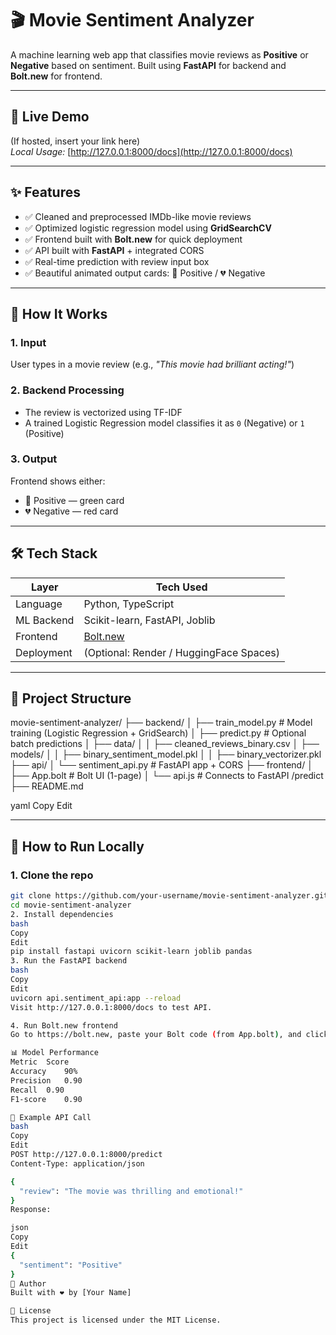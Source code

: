 # 🎬 Movie Sentiment Analyzer

A machine learning web app that classifies movie reviews as **Positive** or **Negative** based on sentiment. Built using **FastAPI** for backend and **Bolt.new** for frontend.

---

## 🚀 Live Demo

(If hosted, insert your link here)  
_Local Usage:_ [http://127.0.0.1:8000/docs](http://127.0.0.1:8000/docs)

---

## ✨ Features

- ✅ Cleaned and preprocessed IMDb-like movie reviews
- ✅ Optimized logistic regression model using **GridSearchCV**
- ✅ Frontend built with **Bolt.new** for quick deployment
- ✅ API built with **FastAPI** + integrated CORS
- ✅ Real-time prediction with review input box
- ✅ Beautiful animated output cards: 💚 Positive / 💔 Negative

---

## 🧠 How It Works

### 1. **Input**  
User types in a movie review (e.g., _"This movie had brilliant acting!"_)

### 2. **Backend Processing**  
- The review is vectorized using TF-IDF  
- A trained Logistic Regression model classifies it as `0` (Negative) or `1` (Positive)

### 3. **Output**  
Frontend shows either:
- 💚 Positive — green card
- 💔 Negative — red card

---

## 🛠️ Tech Stack

| Layer        | Tech Used           |
|--------------|---------------------|
| Language     | Python, TypeScript  |
| ML Backend   | Scikit-learn, FastAPI, Joblib |
| Frontend     | [Bolt.new](https://bolt.new) |
| Deployment   | (Optional: Render / HuggingFace Spaces) |

---

## 📁 Project Structure

movie-sentiment-analyzer/
├── backend/
│ ├── train_model.py # Model training (Logistic Regression + GridSearch)
│ ├── predict.py # Optional batch predictions
│ ├── data/
│ │ ├── cleaned_reviews_binary.csv
│ ├── models/
│ │ ├── binary_sentiment_model.pkl
│ │ ├── binary_vectorizer.pkl
├── api/
│ └── sentiment_api.py # FastAPI app + CORS
├── frontend/
│ ├── App.bolt # Bolt UI (1-page)
│ └── api.js # Connects to FastAPI /predict
├── README.md

yaml
Copy
Edit

---

## 🧪 How to Run Locally

### 1. Clone the repo

```bash
git clone https://github.com/your-username/movie-sentiment-analyzer.git
cd movie-sentiment-analyzer
2. Install dependencies
bash
Copy
Edit
pip install fastapi uvicorn scikit-learn joblib pandas
3. Run the FastAPI backend
bash
Copy
Edit
uvicorn api.sentiment_api:app --reload
Visit http://127.0.0.1:8000/docs to test API.

4. Run Bolt.new frontend
Go to https://bolt.new, paste your Bolt code (from App.bolt), and click Run.

📊 Model Performance
Metric	Score
Accuracy	90%
Precision	0.90
Recall	0.90
F1-score	0.90

🤖 Example API Call
bash
Copy
Edit
POST http://127.0.0.1:8000/predict
Content-Type: application/json

{
  "review": "The movie was thrilling and emotional!"
}
Response:

json
Copy
Edit
{
  "sentiment": "Positive"
}
📌 Author
Built with ❤️ by [Your Name]

📄 License
This project is licensed under the MIT License.